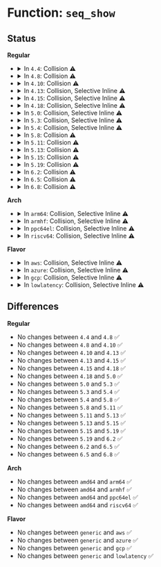 # Function: <code>seq_show</code>

## Status
<b>Regular</b>
<ul>
<li>
<details>
<summary>In <code>4.4</code>: Collision ⚠️</summary>

```c
int seq_show(struct seq_file *m, void *v);
```

**Collision:** Static-Static Collision

**Inline:** No

**Transformation:** False

**Instances:**

```
In fs/proc/fd.c (ffffffff81281830)
Location: fs/proc/fd.c:19
Inline: False
```
```
In net/netfilter/nf_log.c (ffffffff817519f0)
Location: net/netfilter/nf_log.c:331
Inline: False
```
**Symbols:**

```
ffffffff81281830-ffffffff812819b8: seq_show (STB_LOCAL)
ffffffff817519f0-ffffffff81751af6: seq_show (STB_LOCAL)
```
</details>
</li>
<li>
<details>
<summary>In <code>4.8</code>: Collision ⚠️</summary>

```c
int seq_show(struct seq_file *m, void *v);
```

**Collision:** Static-Static Collision

**Inline:** No

**Transformation:** False

**Instances:**

```
In fs/proc/fd.c (ffffffff812ae900)
Location: fs/proc/fd.c:19
Inline: False
```
```
In net/netfilter/nf_log.c (ffffffff817bda40)
Location: net/netfilter/nf_log.c:351
Inline: False
```
**Symbols:**

```
ffffffff812ae900-ffffffff812aea68: seq_show (STB_LOCAL)
ffffffff817bda40-ffffffff817bdb4b: seq_show (STB_LOCAL)
```
</details>
</li>
<li>
<details>
<summary>In <code>4.10</code>: Collision ⚠️</summary>

```c
int seq_show(struct seq_file *m, void *v);
```

**Collision:** Static-Static Collision

**Inline:** No

**Transformation:** False

**Instances:**

```
In fs/proc/fd.c (ffffffff812c42e0)
Location: fs/proc/fd.c:19
Inline: False
```
```
In net/netfilter/nf_log.c (ffffffff817ed320)
Location: net/netfilter/nf_log.c:352
Inline: False
```
**Symbols:**

```
ffffffff812c42e0-ffffffff812c443c: seq_show (STB_LOCAL)
ffffffff817ed320-ffffffff817ed428: seq_show (STB_LOCAL)
```
</details>
</li>
<li>
<details>
<summary>In <code>4.13</code>: Collision, Selective Inline ⚠️</summary>

```c
int seq_show(struct seq_file *m, void *v);
```

**Collision:** Static-Static Collision

**Inline:** Selective

**Transformation:** False

**Instances:**

```
In fs/proc/fd.c (ffffffff812d1570)
Location: fs/proc/fd.c:19
Inline: False
```
```
In net/netfilter/nf_log.c (ffffffff8180dc60)
Location: net/netfilter/nf_log.c:354
Inline: True
```
**Symbols:**

```
ffffffff812d1570-ffffffff812d16c3: seq_show (STB_LOCAL)
ffffffff8180dc60-ffffffff8180dd6f: seq_show (STB_LOCAL)
```
</details>
</li>
<li>
<details>
<summary>In <code>4.15</code>: Collision, Selective Inline ⚠️</summary>

```c
int seq_show(struct seq_file *m, void *v);
```

**Collision:** Static-Static Collision

**Inline:** Selective

**Transformation:** False

**Instances:**

```
In fs/proc/fd.c (ffffffff812f5d70)
Location: fs/proc/fd.c:20
Inline: False
```
```
In net/netfilter/nf_log.c (ffffffff8188d140)
Location: net/netfilter/nf_log.c:354
Inline: True
```
**Symbols:**

```
ffffffff812f5d70-ffffffff812f5ed2: seq_show (STB_LOCAL)
ffffffff8188d140-ffffffff8188d24f: seq_show (STB_LOCAL)
```
</details>
</li>
<li>
<details>
<summary>In <code>4.18</code>: Collision, Selective Inline ⚠️</summary>

```c
int seq_show(struct seq_file *m, void *v);
```

**Collision:** Static-Static Collision

**Inline:** Selective

**Transformation:** False

**Instances:**

```
In fs/proc/fd.c (ffffffff81323250)
Location: fs/proc/fd.c:20
Inline: False
```
```
In net/netfilter/nf_log.c (ffffffff818e0b80)
Location: net/netfilter/nf_log.c:354
Inline: True
```
**Symbols:**

```
ffffffff81323250-ffffffff813233bb: seq_show (STB_LOCAL)
ffffffff818e0b80-ffffffff818e0c86: seq_show (STB_LOCAL)
```
</details>
</li>
<li>
<details>
<summary>In <code>5.0</code>: Collision, Selective Inline ⚠️</summary>

```c
int seq_show(struct seq_file *m, void *v);
```

**Collision:** Static-Static Collision

**Inline:** Selective

**Transformation:** False

**Instances:**

```
In fs/proc/fd.c (ffffffff8133a520)
Location: fs/proc/fd.c:20
Inline: False
```
```
In net/netfilter/nf_log.c (ffffffff8190d6f0)
Location: net/netfilter/nf_log.c:354
Inline: True
```
**Symbols:**

```
ffffffff8133a520-ffffffff8133a68b: seq_show (STB_LOCAL)
ffffffff8190d6f0-ffffffff8190d7f6: seq_show (STB_LOCAL)
```
</details>
</li>
<li>
<details>
<summary>In <code>5.3</code>: Collision, Selective Inline ⚠️</summary>

```c
int seq_show(struct seq_file *m, void *v);
```

**Collision:** Static-Static Collision

**Inline:** Selective

**Transformation:** False

**Instances:**

```
In fs/proc/fd.c (ffffffff813626d0)
Location: fs/proc/fd.c:20
Inline: False
```
```
In net/netfilter/nf_log.c (ffffffff8196f320)
Location: net/netfilter/nf_log.c:355
Inline: True
```
**Symbols:**

```
ffffffff813626d0-ffffffff81362839: seq_show (STB_LOCAL)
ffffffff8196f320-ffffffff8196f415: seq_show (STB_LOCAL)
```
</details>
</li>
<li>
<details>
<summary>In <code>5.4</code>: Collision, Selective Inline ⚠️</summary>

```c
int seq_show(struct seq_file *m, void *v);
```

**Collision:** Static-Static Collision

**Inline:** Selective

**Transformation:** False

**Instances:**

```
In fs/proc/fd.c (ffffffff8137a930)
Location: fs/proc/fd.c:20
Inline: False
```
```
In net/netfilter/nf_log.c (ffffffff819a5d50)
Location: net/netfilter/nf_log.c:355
Inline: True
```
**Symbols:**

```
ffffffff8137a930-ffffffff8137aa99: seq_show (STB_LOCAL)
ffffffff819a5d50-ffffffff819a5e45: seq_show (STB_LOCAL)
```
</details>
</li>
<li>
<details>
<summary>In <code>5.8</code>: Collision ⚠️</summary>

```c
int seq_show(struct seq_file *m, void *v);
```

**Collision:** Static-Static Collision

**Inline:** No

**Transformation:** False

**Instances:**

```
In fs/proc/fd.c (ffffffff813c39c0)
Location: fs/proc/fd.c:20
Inline: False
```
```
In net/netfilter/nf_log.c (ffffffff81a8e780)
Location: net/netfilter/nf_log.c:355
Inline: False
```
**Symbols:**

```
ffffffff813c39c0-ffffffff813c3b65: seq_show (STB_LOCAL)
ffffffff81a8e780-ffffffff81a8e880: seq_show (STB_LOCAL)
```
</details>
</li>
<li>
<details>
<summary>In <code>5.11</code>: Collision ⚠️</summary>

```c
int seq_show(struct seq_file *m, void *v);
```

**Collision:** Static-Static Collision

**Inline:** No

**Transformation:** False

**Instances:**

```
In fs/proc/fd.c (ffffffff813d5b50)
Location: fs/proc/fd.c:20
Inline: False
```
```
In net/netfilter/nf_log.c (ffffffff81a987f0)
Location: net/netfilter/nf_log.c:355
Inline: False
```
**Symbols:**

```
ffffffff813d5b50-ffffffff813d5d26: seq_show (STB_LOCAL)
ffffffff81a987f0-ffffffff81a988f0: seq_show (STB_LOCAL)
```
</details>
</li>
<li>
<details>
<summary>In <code>5.13</code>: Collision ⚠️</summary>

```c
int seq_show(struct seq_file *m, void *v);
```

**Collision:** Static-Static Collision

**Inline:** No

**Transformation:** False

**Instances:**

```
In fs/proc/fd.c (ffffffff813dcb60)
Location: fs/proc/fd.c:20
Inline: False
```
```
In net/netfilter/nf_log.c (ffffffff81a83b30)
Location: net/netfilter/nf_log.c:345
Inline: False
```
**Symbols:**

```
ffffffff813dcb60-ffffffff813dcd3a: seq_show (STB_LOCAL)
ffffffff81a83b30-ffffffff81a83c30: seq_show (STB_LOCAL)
```
</details>
</li>
<li>
<details>
<summary>In <code>5.15</code>: Collision ⚠️</summary>

```c
int seq_show(struct seq_file *m, void *v);
```

**Collision:** Static-Static Collision

**Inline:** No

**Transformation:** False

**Instances:**

```
In fs/proc/fd.c (ffffffff8142e240)
Location: fs/proc/fd.c:21
Inline: False
```
```
In net/netfilter/nf_log.c (ffffffff81b3d8f0)
Location: net/netfilter/nf_log.c:345
Inline: False
```
**Symbols:**

```
ffffffff8142e240-ffffffff8142e422: seq_show (STB_LOCAL)
ffffffff81b3d8f0-ffffffff81b3daee: seq_show (STB_LOCAL)
```
</details>
</li>
<li>
<details>
<summary>In <code>5.19</code>: Collision ⚠️</summary>

```c
int seq_show(struct seq_file *m, void *v);
```

**Collision:** Static-Static Collision

**Inline:** No

**Transformation:** False

**Instances:**

```
In fs/proc/fd.c (ffffffff814a7970)
Location: fs/proc/fd.c:21
Inline: False
```
```
In net/netfilter/nf_log.c (ffffffff81cc9f00)
Location: net/netfilter/nf_log.c:345
Inline: False
```
**Symbols:**

```
ffffffff814a7970-ffffffff814a7b61: seq_show (STB_LOCAL)
ffffffff81cc9f00-ffffffff81cca0df: seq_show (STB_LOCAL)
```
</details>
</li>
<li>
<details>
<summary>In <code>6.2</code>: Collision ⚠️</summary>

```c
int seq_show(struct seq_file *m, void *v);
```

**Collision:** Static-Static Collision

**Inline:** No

**Transformation:** False

**Instances:**

```
In fs/proc/fd.c (ffffffff8153d370)
Location: fs/proc/fd.c:22
Inline: False
```
```
In net/netfilter/nf_log.c (ffffffff81e89b70)
Location: net/netfilter/nf_log.c:345
Inline: False
```
**Symbols:**

```
ffffffff8153d370-ffffffff8153d561: seq_show (STB_LOCAL)
ffffffff81e89b70-ffffffff81e89d4f: seq_show (STB_LOCAL)
```
</details>
</li>
<li>
<details>
<summary>In <code>6.5</code>: Collision ⚠️</summary>

```c
int seq_show(struct seq_file *m, void *v);
```

**Collision:** Static-Static Collision

**Inline:** No

**Transformation:** False

**Instances:**

```
In fs/proc/fd.c (ffffffff81575650)
Location: fs/proc/fd.c:23
Inline: False
```
```
In net/netfilter/nf_log.c (ffffffff81ee7b70)
Location: net/netfilter/nf_log.c:345
Inline: False
```
**Symbols:**

```
ffffffff81575650-ffffffff81575841: seq_show (STB_LOCAL)
ffffffff81ee7b70-ffffffff81ee7d66: seq_show (STB_LOCAL)
```
</details>
</li>
<li>
<details>
<summary>In <code>6.8</code>: Collision ⚠️</summary>

```c
int seq_show(struct seq_file *m, void *v);
```

**Collision:** Static-Static Collision

**Inline:** No

**Transformation:** False

**Instances:**

```
In fs/proc/fd.c (ffffffff815adfb0)
Location: fs/proc/fd.c:23
Inline: False
```
```
In net/netfilter/nf_log.c (ffffffff81fab980)
Location: net/netfilter/nf_log.c:346
Inline: False
```
**Symbols:**

```
ffffffff815adfb0-ffffffff815ae18f: seq_show (STB_LOCAL)
ffffffff81fab980-ffffffff81fabb76: seq_show (STB_LOCAL)
```
</details>
</li>
</ul>
<b>Arch</b>
<ul>
<li>
<details>
<summary>In <code>arm64</code>: Collision, Selective Inline ⚠️</summary>

```c
int seq_show(struct seq_file *m, void *v);
```

**Collision:** Static-Static Collision

**Inline:** Selective

**Transformation:** False

**Instances:**

```
In fs/proc/fd.c (ffff800010446eb0)
Location: fs/proc/fd.c:20
Inline: False
```
```
In net/netfilter/nf_log.c (ffff800010c55400)
Location: net/netfilter/nf_log.c:355
Inline: True
```
**Symbols:**

```
ffff800010446eb0-ffff80001044709c: seq_show (STB_LOCAL)
ffff800010c55400-ffff800010c5553c: seq_show (STB_LOCAL)
```
</details>
</li>
<li>
<details>
<summary>In <code>armhf</code>: Collision, Selective Inline ⚠️</summary>

```c
int seq_show(struct seq_file *m, void *v);
```

**Collision:** Static-Static Collision

**Inline:** Selective

**Transformation:** False

**Instances:**

```
In fs/proc/fd.c (c060bee8)
Location: fs/proc/fd.c:20
Inline: False
```
```
In net/netfilter/nf_log.c (c0d64ea0)
Location: net/netfilter/nf_log.c:355
Inline: True
```
**Symbols:**

```
c060bee8-c060c0a8: seq_show (STB_LOCAL)
c0d64ea0-c0d64fd0: seq_show (STB_LOCAL)
```
</details>
</li>
<li>
<details>
<summary>In <code>ppc64el</code>: Collision, Selective Inline ⚠️</summary>

```c
int seq_show(struct seq_file *m, void *v);
```

**Collision:** Static-Static Collision

**Inline:** Selective

**Transformation:** False

**Instances:**

```
In fs/proc/fd.c (c00000000055cd50)
Location: fs/proc/fd.c:20
Inline: False
```
```
In net/netfilter/nf_log.c (c000000000d55860)
Location: net/netfilter/nf_log.c:355
Inline: True
```
**Symbols:**

```
c00000000055cd50-c00000000055d000: seq_show (STB_LOCAL)
c000000000d55860-c000000000d55a14: seq_show (STB_LOCAL)
```
</details>
</li>
<li>
<details>
<summary>In <code>riscv64</code>: Collision, Selective Inline ⚠️</summary>

```c
int seq_show(struct seq_file *m, void *v);
```

**Collision:** Static-Static Collision

**Inline:** Selective

**Transformation:** False

**Instances:**

```
In fs/proc/fd.c (ffffffe0002dcc9a)
Location: fs/proc/fd.c:20
Inline: False
```
```
In net/netfilter/nf_log.c (ffffffe0007bf884)
Location: net/netfilter/nf_log.c:355
Inline: True
```
**Symbols:**

```
ffffffe0007bf884-ffffffe0007bf982: seq_show (STB_LOCAL)
ffffffe0002dcc9a-ffffffe0002dce42: seq_show (STB_LOCAL)
```
</details>
</li>
</ul>
<b>Flavor</b>
<ul>
<li>
<details>
<summary>In <code>aws</code>: Collision, Selective Inline ⚠️</summary>

```c
int seq_show(struct seq_file *m, void *v);
```

**Collision:** Static-Static Collision

**Inline:** Selective

**Transformation:** False

**Instances:**

```
In fs/proc/fd.c (ffffffff81372f10)
Location: fs/proc/fd.c:20
Inline: False
```
```
In net/netfilter/nf_log.c (ffffffff81945bc0)
Location: net/netfilter/nf_log.c:355
Inline: True
```
**Symbols:**

```
ffffffff81372f10-ffffffff81373079: seq_show (STB_LOCAL)
ffffffff81945bc0-ffffffff81945cb5: seq_show (STB_LOCAL)
```
</details>
</li>
<li>
<details>
<summary>In <code>azure</code>: Collision, Selective Inline ⚠️</summary>

```c
int seq_show(struct seq_file *m, void *v);
```

**Collision:** Static-Static Collision

**Inline:** Selective

**Transformation:** False

**Instances:**

```
In fs/proc/fd.c (ffffffff813639e0)
Location: fs/proc/fd.c:20
Inline: False
```
```
In net/netfilter/nf_log.c (ffffffff818ff6b0)
Location: net/netfilter/nf_log.c:355
Inline: True
```
**Symbols:**

```
ffffffff813639e0-ffffffff81363b49: seq_show (STB_LOCAL)
ffffffff818ff6b0-ffffffff818ff7a5: seq_show (STB_LOCAL)
```
</details>
</li>
<li>
<details>
<summary>In <code>gcp</code>: Collision, Selective Inline ⚠️</summary>

```c
int seq_show(struct seq_file *m, void *v);
```

**Collision:** Static-Static Collision

**Inline:** Selective

**Transformation:** False

**Instances:**

```
In fs/proc/fd.c (ffffffff813709e0)
Location: fs/proc/fd.c:20
Inline: False
```
```
In net/netfilter/nf_log.c (ffffffff81996d50)
Location: net/netfilter/nf_log.c:355
Inline: True
```
```
In net/netfilter/nfnetlink_queue.c (ffffffff81999680)
Location: net/netfilter/nfnetlink_queue.c:1474
Inline: False
```
```
In net/netfilter/nfnetlink_log.c (ffffffff8199b610)
Location: net/netfilter/nfnetlink_log.c:1082
Inline: False
```
**Symbols:**

```
ffffffff813709e0-ffffffff81370b49: seq_show (STB_LOCAL)
ffffffff81996d50-ffffffff81996e45: seq_show (STB_LOCAL)
ffffffff81999680-ffffffff819996bb: seq_show (STB_LOCAL)
ffffffff8199b610-ffffffff8199b645: seq_show (STB_LOCAL)
```
</details>
</li>
<li>
<details>
<summary>In <code>lowlatency</code>: Collision, Selective Inline ⚠️</summary>

```c
int seq_show(struct seq_file *m, void *v);
```

**Collision:** Static-Static Collision

**Inline:** Selective

**Transformation:** False

**Instances:**

```
In fs/proc/fd.c (ffffffff813843c0)
Location: fs/proc/fd.c:20
Inline: False
```
```
In net/netfilter/nf_log.c (ffffffff819b9a10)
Location: net/netfilter/nf_log.c:355
Inline: True
```
**Symbols:**

```
ffffffff813843c0-ffffffff81384523: seq_show (STB_LOCAL)
ffffffff819b9a10-ffffffff819b9b05: seq_show (STB_LOCAL)
```
</details>
</li>
</ul>

## Differences
<b>Regular</b>
<ul>
<li>
No changes between <code>4.4</code> and <code>4.8</code> ✅
</li>
<li>
No changes between <code>4.8</code> and <code>4.10</code> ✅
</li>
<li>
No changes between <code>4.10</code> and <code>4.13</code> ✅
</li>
<li>
No changes between <code>4.13</code> and <code>4.15</code> ✅
</li>
<li>
No changes between <code>4.15</code> and <code>4.18</code> ✅
</li>
<li>
No changes between <code>4.18</code> and <code>5.0</code> ✅
</li>
<li>
No changes between <code>5.0</code> and <code>5.3</code> ✅
</li>
<li>
No changes between <code>5.3</code> and <code>5.4</code> ✅
</li>
<li>
No changes between <code>5.4</code> and <code>5.8</code> ✅
</li>
<li>
No changes between <code>5.8</code> and <code>5.11</code> ✅
</li>
<li>
No changes between <code>5.11</code> and <code>5.13</code> ✅
</li>
<li>
No changes between <code>5.13</code> and <code>5.15</code> ✅
</li>
<li>
No changes between <code>5.15</code> and <code>5.19</code> ✅
</li>
<li>
No changes between <code>5.19</code> and <code>6.2</code> ✅
</li>
<li>
No changes between <code>6.2</code> and <code>6.5</code> ✅
</li>
<li>
No changes between <code>6.5</code> and <code>6.8</code> ✅
</li>
</ul>
<b>Arch</b>
<ul>
<li>
No changes between <code>amd64</code> and <code>arm64</code> ✅
</li>
<li>
No changes between <code>amd64</code> and <code>armhf</code> ✅
</li>
<li>
No changes between <code>amd64</code> and <code>ppc64el</code> ✅
</li>
<li>
No changes between <code>amd64</code> and <code>riscv64</code> ✅
</li>
</ul>
<b>Flavor</b>
<ul>
<li>
No changes between <code>generic</code> and <code>aws</code> ✅
</li>
<li>
No changes between <code>generic</code> and <code>azure</code> ✅
</li>
<li>
No changes between <code>generic</code> and <code>gcp</code> ✅
</li>
<li>
No changes between <code>generic</code> and <code>lowlatency</code> ✅
</li>
</ul>
